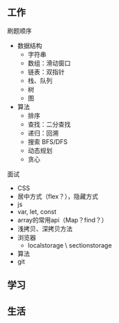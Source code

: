 ## 工作

刷题顺序
- 数据结构
  - 字符串
  - 数组：滑动窗口
  - 链表：双指针
  - 栈、队列
  - 树
  - 图
- 算法
  - 排序
  - 查找：二分查找
  - 递归：回溯
  - 搜索 BFS/DFS
  - 动态规划
  - 贪心

面试
-  CSS
  -  居中方式（flex？），隐藏方式
-  js
  - var, let, const
  - array的常用api（Map？find？）
  - 浅拷贝、深拷贝方法
- 浏览器
  - localstorage \ sectionstorage
- 算法
- git 

## 学习

## 生活
